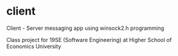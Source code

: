 # client

Client - Server messaging app using winsock2.h programming

Class project for 19SE (Software Engineering) at Higher School of Economics University
